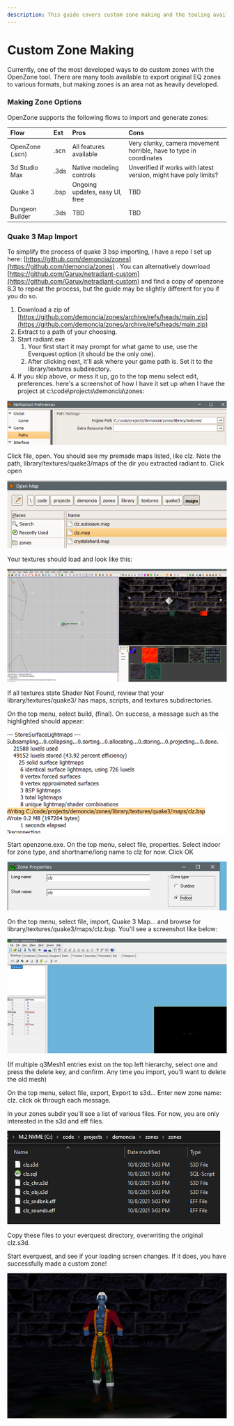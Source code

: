 ```yaml
---
description: This guide covers custom zone making and the tooling available
---
```


# Custom Zone Making

Currently, one of the most developed ways to do custom zones with the OpenZone tool. There are many tools available to export original EQ zones to various formats, but making zones is an area not as heavily developed. 

### Making Zone Options

OpenZone supports the following flows to import and generate zones:

| Flow | Ext | Pros | Cons |
| :--- | :--- | :--- | :--- |
| OpenZone \(.scn\) | .scn | All features available | Very clunky, camera movement horrible, have to type in coordinates |
| 3d Studio Max | .3ds | Native modeling controls | Unverified if works with latest version, might have poly limits? |
| Quake 3 | .bsp | Ongoing updates, easy UI, free | TBD |
| Dungeon Builder | .3ds | TBD | TBD |

### Quake 3 Map Import

To simplify the process of quake 3 bsp importing, I have a repo I set up here: [https://github.com/demoncia/zones](https://github.com/demoncia/zones) . You can alternatively download [https://github.com/Garux/netradiant-custom](https://github.com/Garux/netradiant-custom) and find a copy of openzone 8.3 to repeat the process, but the guide may be slightly different for you if you do so.

1. Download a zip of [https://github.com/demoncia/zones/archive/refs/heads/main.zip](https://github.com/demoncia/zones/archive/refs/heads/main.zip)
2. Extract to a path of your choosing. 
3. Start radiant.exe
   1. Your first start it may prompt for what game to use, use the Everquest option \(it should be the only one\).
   2. After clicking next, it'll ask where your game path is. Set it to the library/textures subdirectory.
4. If you skip above, or mess it up, go to the top menu select edit, preferences. here's a screenshot of how I have it set up when I have the project at c:\code\projects\demoncia\zones: 

![](../../../.gitbook/assets/image%20%2825%29.png)

Click file, open. You should see my premade maps listed, like clz. Note the path, library/textures/quake3/maps of the dir you extracted radiant to. Click open

![](../../../.gitbook/assets/image%20%2824%29.png)

Your textures should load and look like this:

![](../../../.gitbook/assets/image%20%2822%29.png)

If all textures state Shader Not Found, review that your library/textures/quake3/ has maps, scripts, and textures subdirectories.

On the top menu, select build, \(final\). On success, a message such as the highlighted should appear: 

![](../../../.gitbook/assets/image%20%2823%29.png)

Start openzone.exe. On the top menu, select file, properties. Select indoor for zone type, and shortname/long name to clz for now. Click OK

![](../../../.gitbook/assets/image%20%2811%29.png)

On the top menu, select file, import, Quake 3 Map... and browse for library/textures/quake3/maps/clz.bsp. You'll see a screenshot like below:

![](../../../.gitbook/assets/image%20%2821%29.png)

\(If multiple q3Mesh1 entries exist on the top left hierarchy, select one and press the delete key, and confirm. Any time you import, you'll want to delete the old mesh\)

On the top menu, select file, export, Export to s3d... Enter new zone name: clz. click ok through each message.

In your zones subdir you'll see a list of various files. For now, you are only interested in the s3d and eff files.

![](../../../.gitbook/assets/image%20%2820%29.png)

Copy these files to your everquest directory, overwriting the original clz.s3d.

Start everquest, and see if your loading screen changes. If it does, you have successfully made a custom zone! 

![](../../../.gitbook/assets/image%20%2826%29.png)

